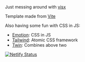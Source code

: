 Just messing around with [visx](https://airbnb.io/visx)

Template made from [Vite](https://vitejs.dev/)

Also having some fun with CSS in JS:
- [Emotion](https://emotion.sh/docs/introduction): CSS in JS
- [Tailwind](https://tailwindcss.com/): Atomic CSS framework
- [Twin](https://github.com/ben-rogerson/twin.macro): Combines above two

[![Netlify Status](https://api.netlify.com/api/v1/badges/dcbdff20-c9ff-4654-8977-a20d133dd73e/deploy-status)](https://app.netlify.com/sites/visx-rodeo/deploys)
